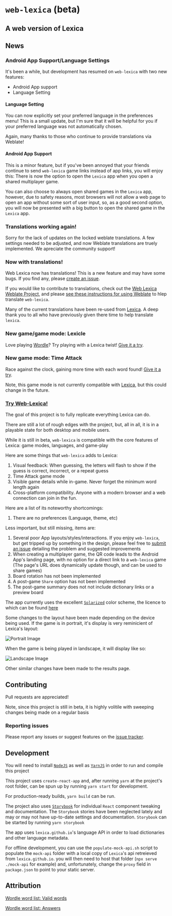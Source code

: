 # `web-lexica` (beta)

## A web version of Lexica


## News

### Android App Support/Language Settings

It's been a while, but development has resumed on `web-lexica` with two new features:

- Android App support
- Language Setting

#### Language Setting

You can now explicitly set your preferred language in the preferences menu! This is a small update, but I'm sure that it will be helpful for you if your preferred language was not automatically chosen.

Again, many thanks to those who continue to provide translations via Weblate!

#### Android App Support

This is a minor feature, but if you've been annoyed that your friends continue to send `web-lexica` game links instead of app links, you will enjoy this: There is now the option to open the `Lexica` app when you open a shared multiplayer game.

You can also choose to always open shared games in the `Lexica` app, however, due to safety reasons, most browsers will not allow a web page to open an app without some sort of user input, so, as a good second option, you will now be presented with a big button to open the shared game in the `Lexica` app.

### Translations working again!

Sorry for the lack of updates on the locked weblate translations. A few settings needed to be adjusted, and now Weblate translations are truely implemented. We apreciate the community support!

### Now with translations!

Web Lexica now has translations! This is a new feature and may have some bugs. If you find any, please [create an issue](https://github.com/lexica/web-lexica/issues/new).

If you would like to contribute to translations, check out the [Web Lexica Weblate Project](https://hosted.weblate.org/projects/web-lexica/), and please [see these instructions for using Weblate](https://hosted.weblate.org/engage/web-lexica/) to hlep translate `web-lexica`.

Many of the current translations have been re-used from [Lexica](https://github.com/lexica/lexica). A deep thank you to all who have previously given there time to help translate `lexica`.



### New game/game mode: Lexicle

Love playing [Wordle](https://www.nytimes.com/games/wordle/index.html)? Try playing with a Lexica twist! [Give it a try](https://lexica.github.io/web-lexica/lexicle/).

### New game mode: Time Attack

Race against the clock, gaining more time with each word found! [Give it a try](https://lexica.github.io/web-lexica/multiplayer?b=cix4LGcsZSx0LHQscCxzLG4saSxvLHosbCxuLHIsYSxvLGUsaSx1LGEsdyxuLHYscw&l=en_US&t=120&s=w&m=4&mv=20017&v=20017&ta=3).

Note, this game mode is not currently compatible with [Lexica](https://github.com/lexica/lexica), but this could change in the future.

### [Try Web-Lexica!](https://lexica.github.io/web-lexica)

The goal of this project is to fully replicate everything Lexica can do.

There are still a lot of rough edges with the project, but, all in all, it is in a playable state for both desktop and mobile users.

While it is still in beta, `web-lexica` is compatible with the core features of Lexica: game modes, languages, and game-play

Here are some things that `web-lexica` adds to Lexica:

1. Visual feedback: When guessing, the letters will flash to show if the guess is correct, incorrect, or a repeat guess
1. Time Attack game mode
1. Visible game details while in-game. Never forget the minimum word length again
1. Cross-platform compatibility. Anyone with a modern browser and a web connection can join in the fun.

Here are a list of its noteworthy shortcomings:

1. There are no preferences (Language, theme, etc)

Less important, but still missing, items are:

1. Several poor App layouts/styles/interactions. If you enjoy `web-lexica`, but get tripped up by something in the design, please feel free to [submit an issue](https://github.com/lexica/web-lexica/issues) detailing the problem and suggested improvements
1. When creating a multiplayer game, the QR code leads to the Android App's landing page, with no option for a direct link to a `web-lexica` game (The page's URL does dynamically update though, and can be used to share games)
1. Board rotation has not been implemented
1. A post-game `Share` option has not been implemented
1. The post-game summary does not not include dictionary links or a preview board

The app currently uses the excellent [`Solarized`](https://github.com/altercation/solarized) color scheme, the licence to which can be found [here](https://raw.githubusercontent.com/altercation/solarized/master/LICENSE)

Some changes to the layout have been made depending on the device being used. If the game is in portrait, it's display is very reminicient of Lexica's layout:

![Portrait Image](/portrait.png)

When the game is being played in landscape, it will display like so:

![Landscape Image](/landscape.png)

Other similar changes have been made to the results page.

## Contributing

Pull requests are appreciated!

Note, since this project is still in beta, it is highly volitile with sweeping changes being made on a regular basis

### Reporting issues

Please report any issues or suggest features on the [issue tracker](https://github.com/lexica/web-lexica/issues).

## Development

You will need to install [`NodeJS`](https://nodejs.org/) as well as [`YarnJS`](https://classic.yarnpkg.com/en/docs/install) in order to run and compile this project

This project uses `create-react-app` and, after running `yarn` at the project's root folder, can be spun up by running `yarn start` for development.

For production-ready builds, `yarn build` can be run.

The project also uses [`Storybook`](https://storybook.js.org) for individual `React` component tweaking and documentation. The `Storybook` stories have been neglected lately and may or may not have up-to-date settings and documentation. `Storybook` can be started by running `yarn storybook`

The app uses `lexica.github.io`'s language API in order to load dictionaries and other language metadata.

For offline development, you can use the `populate-mock-api.sh` script to populate the `mock-api` folder with a local copy of `Lexica`'s api retreieved from `lexica.github.io`. you will then need to host that folder (`npx serve ./mock-api` for example) and, unfortunately, change the `proxy` field in `package.json` to point to your static server.

## Attribution

[Wordle word list: Valid words](https://gist.github.com/cfreshman/cdcdf777450c5b5301e439061d29694c)

[Wordle word list: Answers](https://gist.github.com/cfreshman/a03ef2cba789d8cf00c08f767e0fad7b)
